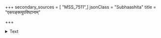 +++
secondary_sources = [ "MSS_7511",]
jsonClass = "Subhaashita"
title = "एकपङ्क्त्युपविष्टानाम्"

+++

<details><summary>Text</summary>

एकपङ्क्त्युपविष्टानां विप्राणां सहभोजने।  
यद्येकोऽपि त्यजेदन्नं सर्वैरुच्छिष्टभोजनम्॥
</details>
